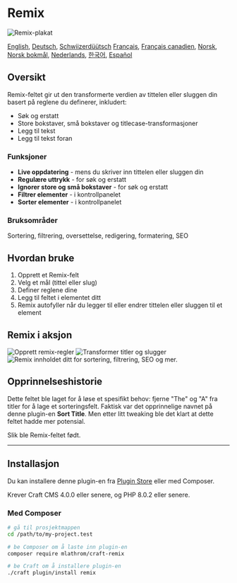 # Remix

![Remix-plakat](https://mlathrom-storage-00.sfo3.cdn.digitaloceanspaces.com/github/mlathrom/craft-remix/remix-00-poster.jpg?v1)

[English](docs/en/README.md), [Deutsch](docs/de/README.md), [Schwiizerdüütsch](docs/de-CH/README.md)
[Français](docs/fr/README.md), [Français canadien](docs/fr-CA/README.md), [Norsk](docs/no/README.md), [Norsk bokmål](docs/nb/README.md), [Nederlands](docs/nl/README.md), [한국어](docs/ko/README.md), [Español](docs/es/README.md)

## Oversikt

Remix-feltet gir ut den transformerte verdien av tittelen eller sluggen din basert på reglene du definerer, inkludert:

 - Søk og erstatt
 - Store bokstaver, små bokstaver og titlecase-transformasjoner
 - Legg til tekst
 - Legg til tekst foran

### Funksjoner
 - **Live oppdatering** - mens du skriver inn tittelen eller sluggen din
 - **Regulære uttrykk** - for søk og erstatt
 - **Ignorer store og små bokstaver** - for søk og erstatt
 - **Filtrer elementer** - i kontrollpanelet
 - **Sorter elementer** - i kontrollpanelet

### Bruksområder
Sortering, filtrering, oversettelse, redigering, formatering, SEO

## Hvordan bruke
1. Opprett et Remix-felt
2. Velg et mål (tittel eller slug)
3. Definer reglene dine
4. Legg til feltet i elementet ditt
5. Remix autofyller når du legger til eller endrer tittelen eller sluggen til et element

## Remix i aksjon
![Opprett remix-regler](https://mlathrom-storage-00.sfo3.cdn.digitaloceanspaces.com/github/mlathrom/craft-remix/remix-01-create-rules.jpg?v1)
![Transformer titler og slugger](https://mlathrom-storage-00.sfo3.cdn.digitaloceanspaces.com/github/mlathrom/craft-remix/remix-02-transform.jpg?v1)
![Remix innholdet ditt for sortering, filtrering, SEO og mer.](https://mlathrom-storage-00.sfo3.cdn.digitaloceanspaces.com/github/mlathrom/craft-remix/remix-03-remix-content.jpg?v2)

## Opprinnelseshistorie
Dette feltet ble laget for å løse et spesifikt behov: fjerne "The" og "A" fra titler for å lage et sorteringsfelt. Faktisk var det opprinnelige navnet på denne plugin-en **Sort Title**. Men etter litt tweaking ble det klart at dette feltet hadde mer potensial.

Slik ble Remix-feltet født.

---

## Installasjon

Du kan installere denne plugin-en fra [Plugin Store](https://plugins.craftcms.com/remix) eller med Composer.

Krever Craft CMS 4.0.0 eller senere, og PHP 8.0.2 eller senere.

### Med Composer

```bash
# gå til prosjektmappen
cd /path/to/my-project.test

# be Composer om å laste inn plugin-en
composer require mlathrom/craft-remix

# be Craft om å installere plugin-en
./craft plugin/install remix
```